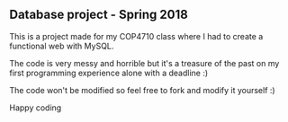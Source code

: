 ## Database project - Spring 2018

This is a project made for my COP4710 class where I had to create a functional web with MySQL.

The code is very messy and horrible but it's a treasure of the past on my first programming experience alone with a deadline :)

The code won't be modified so feel free to fork and modify it yourself :) 

Happy coding
